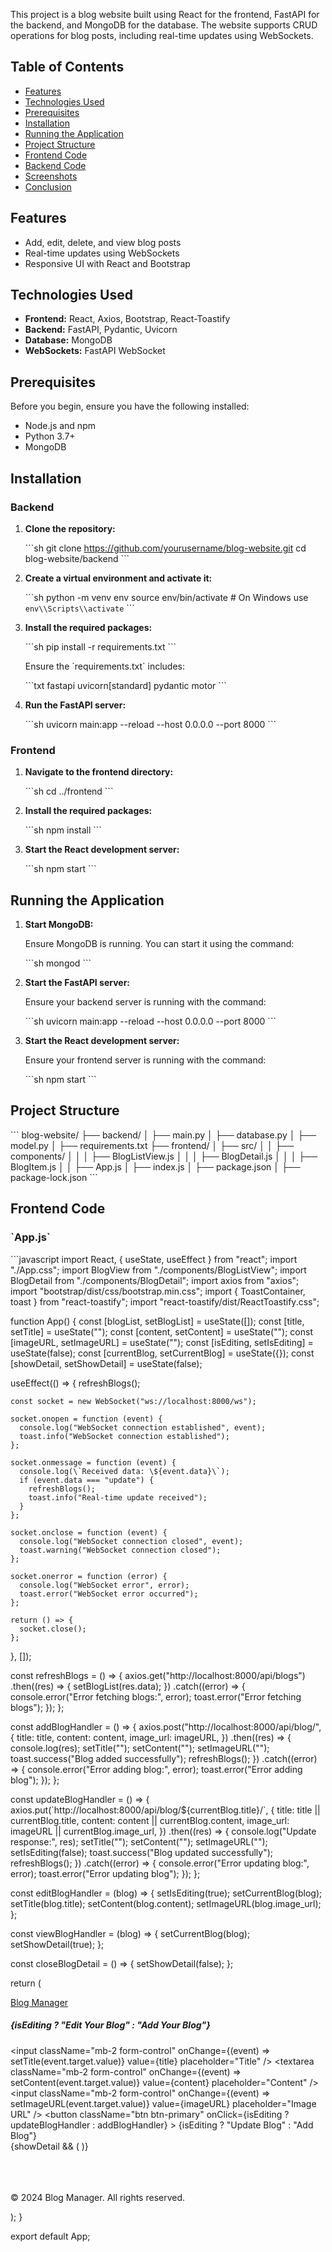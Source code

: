 This project is a blog website built using React for the frontend, FastAPI for the backend, and MongoDB for the database. The website supports CRUD operations for blog posts, including real-time updates using WebSockets.

## Table of Contents

- [Features](#features)
- [Technologies Used](#technologies-used)
- [Prerequisites](#prerequisites)
- [Installation](#installation)
- [Running the Application](#running-the-application)
- [Project Structure](#project-structure)
- [Frontend Code](#frontend-code)
- [Backend Code](#backend-code)
- [Screenshots](#screenshots)
- [Conclusion](#conclusion)

## Features

- Add, edit, delete, and view blog posts
- Real-time updates using WebSockets
- Responsive UI with React and Bootstrap

## Technologies Used

- **Frontend:** React, Axios, Bootstrap, React-Toastify
- **Backend:** FastAPI, Pydantic, Uvicorn
- **Database:** MongoDB
- **WebSockets:** FastAPI WebSocket

## Prerequisites

Before you begin, ensure you have the following installed:

- Node.js and npm
- Python 3.7+
- MongoDB

## Installation

### Backend

1. **Clone the repository:**

   \`\`\`sh
   git clone https://github.com/yourusername/blog-website.git
   cd blog-website/backend
   \`\`\`

2. **Create a virtual environment and activate it:**

   \`\`\`sh
   python -m venv env
   source env/bin/activate  # On Windows use `env\\Scripts\\activate`
   \`\`\`

3. **Install the required packages:**

   \`\`\`sh
   pip install -r requirements.txt
   \`\`\`

   Ensure the \`requirements.txt\` includes:

   \`\`\`txt
   fastapi
   uvicorn[standard]
   pydantic
   motor
   \`\`\`

4. **Run the FastAPI server:**

   \`\`\`sh
   uvicorn main:app --reload --host 0.0.0.0 --port 8000
   \`\`\`

### Frontend

1. **Navigate to the frontend directory:**

   \`\`\`sh
   cd ../frontend
   \`\`\`

2. **Install the required packages:**

   \`\`\`sh
   npm install
   \`\`\`

3. **Start the React development server:**

   \`\`\`sh
   npm start
   \`\`\`

## Running the Application

1. **Start MongoDB:**

   Ensure MongoDB is running. You can start it using the command:

   \`\`\`sh
   mongod
   \`\`\`

2. **Start the FastAPI server:**

   Ensure your backend server is running with the command:

   \`\`\`sh
   uvicorn main:app --reload --host 0.0.0.0 --port 8000
   \`\`\`

3. **Start the React development server:**

   Ensure your frontend server is running with the command:

   \`\`\`sh
   npm start
   \`\`\`

## Project Structure

\`\`\`
blog-website/
├── backend/
│   ├── main.py
│   ├── database.py
│   ├── model.py
│   ├── requirements.txt
├── frontend/
│   ├── src/
│   │   ├── components/
│   │   │   ├── BlogListView.js
│   │   │   ├── BlogDetail.js
│   │   │   ├── BlogItem.js
│   │   ├── App.js
│   ├── index.js
│   ├── package.json
│   ├── package-lock.json
\`\`\`

## Frontend Code

### \`App.js\`

\`\`\`javascript
import React, { useState, useEffect } from "react";
import "./App.css";
import BlogView from "./components/BlogListView";
import BlogDetail from "./components/BlogDetail";
import axios from "axios";
import "bootstrap/dist/css/bootstrap.min.css";
import { ToastContainer, toast } from "react-toastify";
import "react-toastify/dist/ReactToastify.css";

function App() {
  const [blogList, setBlogList] = useState([]);
  const [title, setTitle] = useState("");
  const [content, setContent] = useState("");
  const [imageURL, setImageURL] = useState("");
  const [isEditing, setIsEditing] = useState(false);
  const [currentBlog, setCurrentBlog] = useState({});
  const [showDetail, setShowDetail] = useState(false);

  useEffect(() => {
    refreshBlogs();

    const socket = new WebSocket("ws://localhost:8000/ws");

    socket.onopen = function (event) {
      console.log("WebSocket connection established", event);
      toast.info("WebSocket connection established");
    };

    socket.onmessage = function (event) {
      console.log(\`Received data: \${event.data}\`);
      if (event.data === "update") {
        refreshBlogs();
        toast.info("Real-time update received");
      }
    };

    socket.onclose = function (event) {
      console.log("WebSocket connection closed", event);
      toast.warning("WebSocket connection closed");
    };

    socket.onerror = function (error) {
      console.log("WebSocket error", error);
      toast.error("WebSocket error occurred");
    };

    return () => {
      socket.close();
    };
  }, []);

  const refreshBlogs = () => {
    axios.get("http://localhost:8000/api/blogs")
      .then((res) => {
        setBlogList(res.data);
      })
      .catch((error) => {
        console.error("Error fetching blogs:", error);
        toast.error("Error fetching blogs");
      });
  };

  const addBlogHandler = () => {
    axios.post("http://localhost:8000/api/blog/", {
      title: title,
      content: content,
      image_url: imageURL,
    })
    .then((res) => {
      console.log(res);
      setTitle("");
      setContent("");
      setImageURL("");
      toast.success("Blog added successfully");
      refreshBlogs();
    })
    .catch((error) => {
      console.error("Error adding blog:", error);
      toast.error("Error adding blog");
    });
  };

  const updateBlogHandler = () => {
    axios.put(\`http://localhost:8000/api/blog/\${currentBlog.title}/\`, {
      title: title || currentBlog.title,
      content: content || currentBlog.content,
      image_url: imageURL || currentBlog.image_url,
    })
    .then((res) => {
      console.log("Update response:", res);
      setTitle("");
      setContent("");
      setImageURL("");
      setIsEditing(false);
      toast.success("Blog updated successfully");
      refreshBlogs();
    })
    .catch((error) => {
      console.error("Error updating blog:", error);
      toast.error("Error updating blog");
    });
  };

  const editBlogHandler = (blog) => {
    setIsEditing(true);
    setCurrentBlog(blog);
    setTitle(blog.title);
    setContent(blog.content);
    setImageURL(blog.image_url);
  };

  const viewBlogHandler = (blog) => {
    setCurrentBlog(blog);
    setShowDetail(true);
  };

  const closeBlogDetail = () => {
    setShowDetail(false);
  };

  return (
    <div>
      <nav className="navbar">
        <a href="/">Blog Manager</a>
      </nav>
      <div className="App container mt-5">
        <ToastContainer />
        <div className="form-container mb-5">
          <h5>{isEditing ? "Edit Your Blog" : "Add Your Blog"}</h5>
          <input
            className="mb-2 form-control"
            onChange={(event) => setTitle(event.target.value)}
            value={title}
            placeholder="Title"
          />
          <textarea
            className="mb-2 form-control"
            onChange={(event) => setContent(event.target.value)}
            value={content}
            placeholder="Content"
          />
          <input
            className="mb-2 form-control"
            onChange={(event) => setImageURL(event.target.value)}
            value={imageURL}
            placeholder="Image URL"
          />
          <button
            className="btn btn-primary"
            onClick={isEditing ? updateBlogHandler : addBlogHandler}
          >
            {isEditing ? "Update Blog" : "Add Blog"}
          </button>
        </div>
        <BlogView
          blogList={blogList}
          refreshBlogs={refreshBlogs}
          editBlogHandler={editBlogHandler}
          viewBlogHandler={viewBlogHandler}
        />
        {showDetail && (
          <BlogDetail blog={currentBlog} closeHandler={closeBlogDetail} />
        )}
      </div>
      <br />
      <br />
      <br />
      <footer className="footer">
        <p>&copy; 2024 Blog Manager. All rights reserved.</p>
      </footer>
    </div>
  );
}

export default App;
